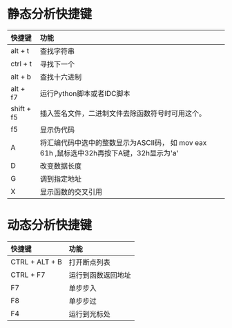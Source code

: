 # 静态分析快捷键

快捷键 | 功能
:-|:-
alt + t  | 查找字符串
ctrl + t | 寻找下一个
alt + b  | 查找十六进制
alt + f7 | 运行Python脚本或者IDC脚本
shift + f5|插入签名文件，二进制文件去除函数符号时可用这个。
f5       | 显示伪代码
A        | 将汇编代码中选中的整数显示为ASCII码， 如 mov eax 61h ,鼠标选中32h再按下A键，32h显示为'a'
D        | 改变数据长度
G        | 调到指定地址
X        | 显示函数的交叉引用


# 动态分析快捷键
快捷键 | 功能
:-|:-
CTRL + ALT + B | 打开断点列表
CTRL + F7      | 运行到函数返回地址
F7             | 单步步入
F8             | 单步步过
F4             | 运行到光标处



